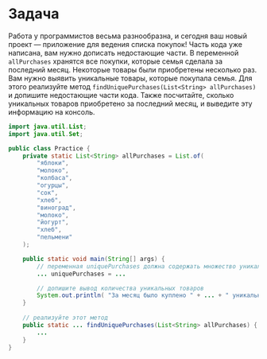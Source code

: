 # Задача

Работа у программистов весьма разнообразна, и сегодня ваш новый проект — приложение для ведения списка покупок! Часть
кода уже написана, вам нужно дописать недостающие части.
В переменной `allPurchases` хранятся все покупки, которые семья сделала за последний месяц. Некоторые товары были
приобретены несколько раз. Вам нужно выявить уникальные товары, которые покупала семья. Для этого реализуйте метод
`findUniquePurchases(List<String> allPurchases)` и допишите недостающие части кода. Также посчитайте, сколько уникальных
товаров приобретено за последний месяц, и выведите эту информацию на консоль.


```java
import java.util.List;
import java.util.Set;

public class Practice {
    private static List<String> allPurchases = List.of(
        "яблоки",
        "молоко",
        "колбаса",
        "огурцы",
        "сок",
        "хлеб",
        "виноград",
        "молоко",
        "йогурт",
        "хлеб",
        "пельмени"
    );    

    public static void main(String[] args) {
        // переменная uniquePurchases должна содержать множество уникальных товаров
        ... uniquePurchases = ...

        // допишите вывод количества уникальных товаров
        System.out.println( "За месяц было куплено " + ... + " уникальных товаров.");
    }
  
    // реализуйте этот метод
    public static ... findUniquePurchases(List<String> allPurchases) {
        ...
    }
}
```